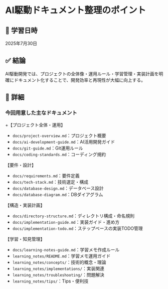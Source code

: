 # AI駆動ドキュメント整理のポイント

## 📅 学習日時
2025年7月30日

## ✅ 結論
AI駆動開発では、プロジェクトの全体像・運用ルール・学習管理・実装計画を明確にドキュメント化することで、開発効率と再現性が大幅に向上する。

## 🧠 詳細

### 今回用意した主なドキュメント
+【プロジェクト全体・運用】
 - `docs/project-overview.md`：プロジェクト概要
 - `docs/ai-development-guide.md`：AI活用開発ガイド
 - `docs/git-guide.md`：Git運用ルール
 - `docs/coding-standards.md`：コーディング規約

【要件・設計】
 - `docs/requirements.md`：要件定義
 - `docs/tech-stack.md`：技術選定・構成
 - `docs/database-design.md`：データベース設計
 - `docs/database-diagram.md`：DBダイアグラム

【構造・実装計画】
 - `docs/directory-structure.md`：ディレクトリ構成・命名規則
 - `docs/implementation-guide.md`：実装ガイド・進め方
 - `docs/implementation-todo.md`：ステップベースの実装TODO管理

【学習・知見管理】
 - `docs/learning-notes-guide.md`：学習メモ作成ルール
 - `learning_notes/README.md`：学習メモ運用ガイド
 - `learning_notes/concepts/`：技術的概念・理論
 - `learning_notes/implementations/`：実装関連
 - `learning_notes/troubleshooting/`：問題解決
 - `learning_notes/tips/`：Tips・便利技